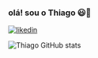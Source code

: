 ### olá! sou o Thiago 😃🖖 

[![likedin](https://img.shields.io/badge/LinkedIn-0077B5?style=for-the-badge&logo=linkedin&logoColor=white)](https://www.linkedin.com/public-profile/settings?trk=d_flagship3_profile_self_view_public_profile)

![Thiago GitHub stats](https://github-readme-stats.vercel.app/api?username=ThiagoCalixto&show_icons=true&theme=dracula)
